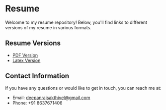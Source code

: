  # Resume 

Welcome to my resume repository! Below, you'll find links to different versions of my resume in various formats.

## Resume Versions

- [PDF Version](Deepanraj_resume.pdf)
- [Latex Version](Latex/myResume.tex)



## Contact Information

If you have any questions or would like to get in touch, you can reach me at:
- Email: deepanrajsakthivel@gmail.com
- Phone: +91 8637671406


